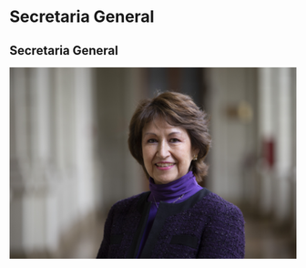 # Secretaria General

## Secretaria General

![Marisol Pe&#xF1;a, Secretaria General](../../../.gitbook/assets/_mg_8427.jpg)

